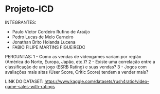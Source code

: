 # Projeto-ICD


INTEGRANTES:
- Paulo Victor Cordeiro Rufino de Araújo
- Pedro Lucas de Melo Carneiro
- Jonathan Brito Holanda Lucena
- FABIO FILIPE MARTINS FIGUEIREDO

PERGUNTAS:
1 - Como as vendas de videogames variam por região (América do Norte, Europa, Japão, etc.)?
2 - Existe uma correlação entre a classificação de um jogo (ESRB Rating) e suas vendas?
3 - Jogos com avaliações mais altas (User Score, Critic Score) tendem a vender mais?

LINK DO DATASET: https://www.kaggle.com/datasets/rush4ratio/video-game-sales-with-ratings
